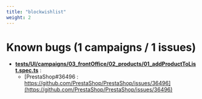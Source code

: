 ```yaml
---
title: "blockwishlist"
weight: 2
---
```


# Known bugs (1 campaigns / 1 issues)
* **[tests/UI/campaigns/03_frontOffice/02_products/01_addProductToList.spec.ts](https://github.com/PrestaShop/blockwishlist/tree/dev/tests/UI/campaigns/03_frontOffice/02_products/01_addProductToList.spec.ts)** :
  * [PrestaShop#36496 : https://github.com/PrestaShop/PrestaShop/issues/36496](https://github.com/PrestaShop/PrestaShop/issues/36496)
